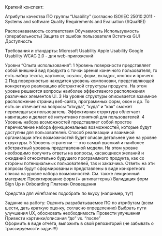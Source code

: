 Краткий конспект:

Атрибуты качества ПО группы “Usability” (согласно ISO/IEC 25010:2011 - Systems and software Quality Requirements and Evaluation (SQuaRE))

Распознаваемость соответствия
Обучаемость
Используемость (операбельность)
Защита от ошибок пользователя
Эстетика GUI
Доступность

Требования и стандарты:
Microsoft Usability
Apple Usability
Google Usability
WCAG 2.0 - для web-приложений

Уровни “Опыта использования”:
1    Уровень поверхности представляет собой внешний вид продукта с точки зрения конечного пользователя, то есть набор текста, картинок, ссылок, форм, вкладок, кнопок и прочего.
    2    Под поверхностью находится уровень компоновки, представляющей конкретную реализацию абстрактной структуры продукта. На этом уровне решаются вопросы наиболее эффективного расположения различных элементов UI.
    3    На уровне структуры описывается взаимное расположение страниц веб-сайта, программных форм, окон и др. То есть он отвечает на вопросы “откуда”, “куда” и “как” сможет перемещаться пользователь. Эффективная структура облегчает навигацию и делает её интуитивно понятной для пользователей.
    4    Уровень набора возможностей представляет собой простое перечисление набора функциональных возможностей, которые будут доступны для пользователей. Способ реализации и взаимной организации этих возможностей будет описан детальнее уже на уровне структуры.
    5    Уровень стратегии — это самый высокий и наиболее абстрактный уровень представленной модели. На этом уровне необходимо получить ответы на вопросы, касающиеся желаний и ожиданий относительно будущего программного продукта, как со стороны потенциальных пользователей, так и заказчика. Ответы на эти вопросы будут сформированы и представлены в виде конкретного списка на уровне набора возможностей.
См. также  лекционный материал:
Проектирование форм (+ антипаттерны)
Валидация форм
Sign Up и Onboarding
Платежи
Оповещения

Средства для wireframes подобрать по вкусу (например, тут)

Задание на работу:
Оценить разрабатываемое ПО по атрибутам (всем шести, дать краткую оценку, согласно определению)
Выбрать пути улучшения UX, обосновать необходимость
Провести улучшения
Привести картинки/описания “до” vs. “после”  
Оформить в виде отчёта, выложить в свой репозиторий (не забывать о трассируемости задач!!!)
